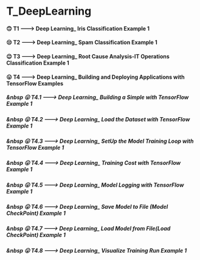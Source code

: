 # T_DeepLearning

#### 🙃 T1 ---> Deep Learning_ Iris Classification Example 1
#### 😒 T2 ---> Deep Learning_ Spam Classification Example 1
#### 😉 T3 ---> Deep Learning_ Root Cause Analysis-IT Operations Classification Example 1

#### 😛 T4 ---> Deep Learning_ Building and Deploying Applications with TensorFlow Examples
##### &nbsp 😛 T4.1 ---> Deep Learning_ Building a Simple with TensorFlow Example 1
##### &nbsp 😛 T4.2 ---> Deep Learning_ Load the Dataset with TensorFlow Example 1
##### &nbsp 😛 T4.3 ---> Deep Learning_ SetUp the Model Training Loop with TensorFlow Example 1
##### &nbsp 😛 T4.4 ---> Deep Learning_ Training Cost with TensorFlow Example 1
##### &nbsp 😛 T4.5 ---> Deep Learning_ Model Logging with TensorFlow Example 1
##### &nbsp 😛 T4.6 ---> Deep Learning_ Save Model to File (Model CheckPoint) Example 1
##### &nbsp 😛 T4.7 ---> Deep Learning_ Load Model from File(Load CheckPoint) Example 1
##### &nbsp 😛 T4.8 ---> Deep Learning_ Visualize Training Run Example 1



